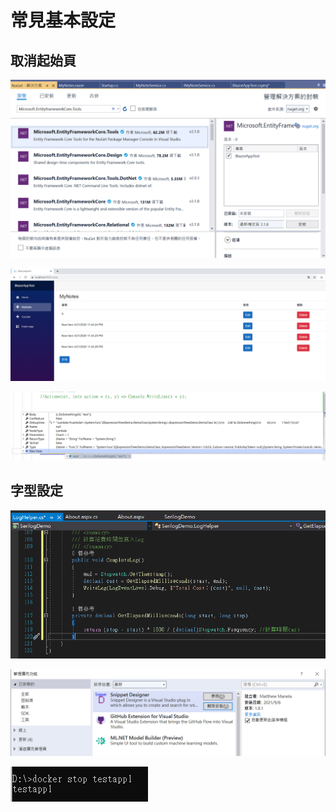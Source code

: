 # 常見基本設定



## 取消起始頁

![](../../.gitbook/assets/image%20%28348%29.png)

![](../../.gitbook/assets/image%20%28381%29.png)

![](../../.gitbook/assets/image%20%28292%29.png)

## 字型設定

![](../../.gitbook/assets/image%20%28278%29.png)

![](../../.gitbook/assets/image%20%28469%29.png)



![](../../.gitbook/assets/image%20%28209%29.png)

